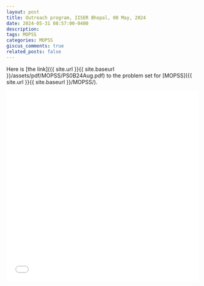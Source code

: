 ```yaml
---
layout: post
title: Outreach program, IISER Bhopal, 08 May, 2024
date: 2024-05-31 08:57:00-0400
description: 
tags: MOPSS
categories: MOPSS
giscus_comments: true
related_posts: false
---
```


Here is [the link]({{ site.url }}{{ site.baseurl }}/assets/pdf/MOPSS/PS0B24Aug.pdf) to the problem set for [MOPSS]({{ site.url }}{{ site.baseurl }}/MOPSS/).

<iframe src="{{ site.baseurl }}/assets/pdf/MOPSS/PS0B24Aug.pdf" width="100%" height="500" frameborder="no" border="0" marginwidth="0" marginheight="0"></iframe>